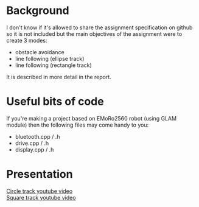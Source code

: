 # Background
I don't know if it's allowed to share the assignment specification on github so it is not included but the main objectives of the assignment were to create 3 modes:  
* obstacle avoidance  
* line following (ellipse track)  
* line following (rectangle track)  

It is described in more detail in the report.   

# Useful bits of code
If you're making a project based on EMoRo2560 robot (using GLAM module) then the following files may come handy to you:  
* bluetooth.cpp / .h    
* drive.cpp / .h  
* display.cpp / .h  

# Presentation
[Circle track youtube video](https://www.youtube.com/watch?v=v3Pxr6xNrCc)  
[Square track youtube video](https://www.youtube.com/watch?v=g9IysSXK3gY)  
